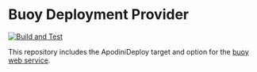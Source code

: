 # Buoy Deployment Provider

[![Build and Test](https://github.com/fa21-collaborative-drone-interactions/buoy-deployment-provider/actions/workflows/build-and-test.yml/badge.svg)](https://github.com/fa21-collaborative-drone-interactions/buoy-deployment-provider/actions/workflows/build-and-test.yml)

This repository includes the ApodiniDeploy target and option for the [buoy web service](https://github.com/fa21-collaborative-drone-interactions/buoy-web-service).

